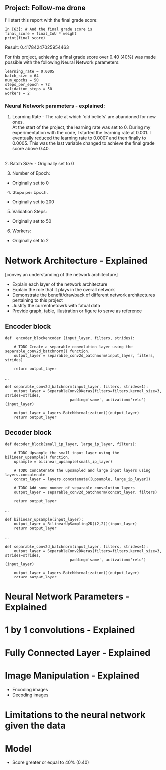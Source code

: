 ## Project: Follow-me drone

I'll start this report with the final grade score:
```
In [63]: # And the final grade score is 
final_score = final_IoU * weight
print(final_score)
```
Result: 0.41784247025954463

For this project, achieving a final grade score over 0.40 (40%) was made possible with the following Neural Network parameters:
```
learning_rate = 0.0005
batch_size = 64
num_epochs = 50
steps_per_epoch = 72
validation_steps = 50
workers = 2
``` 

### Neural Network parameters - explained:<br>
1. Learning Rate - The rate at which 'old beliefs' are abandoned for new ones.<br>
At the start of the project, the learning rate was set to 0.  During my experimentation with the code, I started the learning rate at 0.001.  I eventually reduced the learning rate to 0.0007 and then finally to 0.0005.  This was the last variable changed to achieve the final grade score above 0.40.
<br>
2. Batch Size:
- Originally set to 0

3. Number of Epoch:
- Originally set to 0

4. Steps per Epoch:
- Originally set to 200

5. Validation Steps:
- Originally set to 50

6. Workers:
- Originally set to 2

# Network Architecture - Explained
[convey an understanding of the network architecture]
- Explain each layer of the network architecture
- Explain the role that it plays in the overall network
- Demonstrate the benefit/drawback of different network architectures pertaining to this project
- Justify the currentnetowrk with fatual data
- Provide graph, table, illustration or figure to serve as reference

## Encoder block

```
def  encoder_blockencoder (input_layer, filters, strides):
    
    # TODO Create a separable convolution layer using the separable_conv2d_batchnorm() function.
    output_layer = separable_conv2d_batchnorm(input_layer, filters, strides)
    
    return output_layer
```
...
```
def separable_conv2d_batchnorm(input_layer, filters, strides=1):
    output_layer = SeparableConv2DKeras(filters=filters,kernel_size=3, strides=strides,
                             padding='same', activation='relu')(input_layer)
    
    output_layer = layers.BatchNormalization()(output_layer) 
    return output_layer
```

## Decoder block

```
def decoder_block(small_ip_layer, large_ip_layer, filters):
    
    # TODO Upsample the small input layer using the bilinear_upsample() function.
    upsample = bilinear_upsample(small_ip_layer)
    
    # TODO Concatenate the upsampled and large input layers using layers.concatenate
    concat_layer = layers.concatenate([upsample, large_ip_layer])

    # TODO Add some number of separable convolution layers
    output_layer = separable_conv2d_batchnorm(concat_layer, filters)
    
    return output_layer
```
...
```
def bilinear_upsample(input_layer):
    output_layer = BilinearUpSampling2D((2,2))(input_layer)
    return output_layer
```
...
```
def separable_conv2d_batchnorm(input_layer, filters, strides=1):
    output_layer = SeparableConv2DKeras(filters=filters,kernel_size=3, strides=strides,
                             padding='same', activation='relu')(input_layer)
    
    output_layer = layers.BatchNormalization()(output_layer) 
    return output_layer
```

# Neural Network Parameters - Explained


# 1 by 1 convolutions - Explained


# Fully Connected Layer - Explained


# Image Manipulation - Explained
- Encoding images
- Decoding images


# Limitations to the neural network given the data


# Model
- Score greater or equal to 40% (0.40)